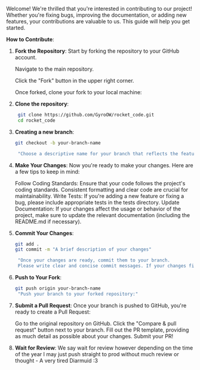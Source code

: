 Welcome!
We're thrilled that you're interested in contributing to our project! Whether you're fixing bugs, improving the documentation, or adding new features, your contributions are valuable to us. This guide will help you get started.

**How to Contribute**:
1. **Fork the Repository**:
    Start by forking the repository to your GitHub account.

    Navigate to the main repository.

    Click the "Fork" button in the upper right corner.

    Once forked, clone your fork to your local machine:

2. **Clone the repository**:
   ```bash
    git clone https://github.com/GyroOW/rocket_code.git
    cd rocket_code

3. **Creating a new branch**:
   ```bash
   git checkout -b your-branch-name

    "Choose a descriptive name for your branch that reflects the feature or fix you're working on."

4. **Make Your Changes**:
    Now you're ready to make your changes. Here are a few tips to keep in mind:

    Follow Coding Standards: Ensure that your code follows the project's coding standards. Consistent formatting and clear code are crucial for maintainability.
    Write Tests: If you're adding a new feature or fixing a bug, please include appropriate tests in the tests directory.
    Update Documentation: If your changes affect the usage or behavior of the project, make sure to update the relevant documentation (including the README.md if necessary).

5. **Commit Your Changes**:
   ```bash
   git add .
   git commit -m "A brief description of your changes"

    "Once your changes are ready, commit them to your branch.
    Please write clear and concise commit messages. If your changes fix an issue, mention it in the commit message (e.g., Fixes #123)."

6. **Push to Your Fork**:
   ```bash
   git push origin your-branch-name
    "Push your branch to your forked repository:"

7. **Submit a Pull Request**:
    Once your branch is pushed to GitHub, you're ready to create a Pull Request:

    Go to the original repository on GitHub.
    Click the "Compare & pull request" button next to your branch.
    Fill out the PR template, providing as much detail as possible about your changes.
    Submit your PR!

8. **Wait for Review**:
    We say wait for review however depending on the time of the year I may just push straight to prod without much review or thought - A very tired Diarmuid :3
